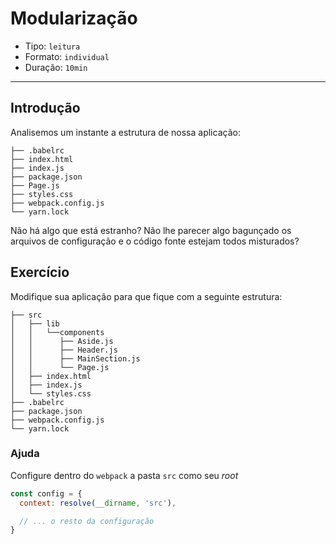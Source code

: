 # Modularização

* Tipo: `leitura`
* Formato: `individual`
* Duração: `10min`

***

## Introdução

Analisemos um instante a estrutura de nossa aplicação:

```text
├── .babelrc
├── index.html
├── index.js
├── package.json
├── Page.js
├── styles.css
├── webpack.config.js
└── yarn.lock
```

Não há algo que está estranho? Não lhe parecer algo bagunçado os arquivos de configuração e o código fonte estejam todos misturados?

## Exercício

Modifique sua aplicação para que fique com a seguinte estrutura:

```text
├── src
│   ├── lib
│   │   └──components
│   │      ├── Aside.js
│   │      ├── Header.js
│   │      ├── MainSection.js
│   │      └── Page.js
│   ├── index.html
│   ├── index.js
│   └── styles.css
├── .babelrc
├── package.json
├── webpack.config.js
└── yarn.lock
```

### Ajuda

Configure dentro do `webpack` a pasta `src` como seu *root*

```js
const config = {
  context: resolve(__dirname, 'src'),

  // ... o resto da configuração
}
```

